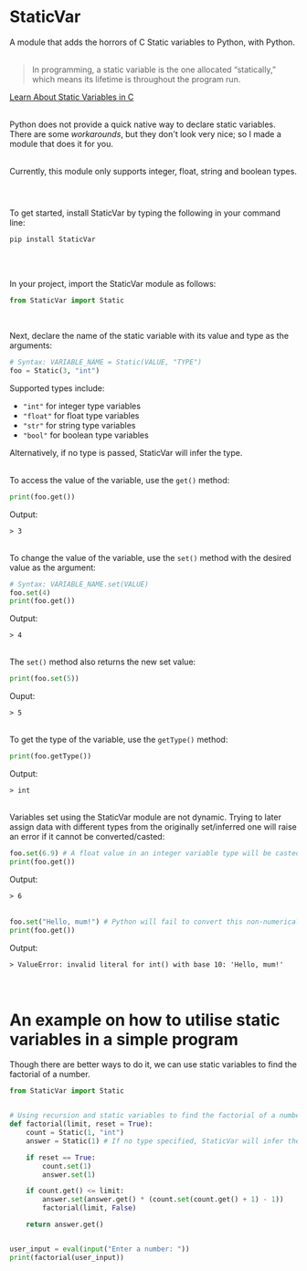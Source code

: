 # StaticVar
 A module that adds the horrors of C Static variables to Python, with Python. <br><br>

> In programming, a static variable is the one allocated “statically,” which means its lifetime is throughout the program run.

[Learn About Static Variables in C](https://www.upgrad.com/blog/static-variable-in-c) <br><br>

Python does not provide a quick native way to declare static variables. There are some *workarounds*, but they don't look very nice; so I made a module that does it for you. <br><br>

Currently, this module only supports integer, float, string and boolean types. <br><br>

#
To get started, install StaticVar by typing the following in your command line:

```
pip install StaticVar
```
<br><br>

In your project, import the StaticVar module as follows:

```python
from StaticVar import Static
```
<br>

Next, declare the name of the static variable with its value and type as the arguments:

```python
# Syntax: VARIABLE_NAME = Static(VALUE, "TYPE")
foo = Static(3, "int")
```
Supported types include:
- `"int"` for integer type variables
- `"float"` for float type variables
- `"str"` for string type variables
- `"bool"` for boolean type variables

Alternatively, if no type is passed, StaticVar will infer the type.
<br><br>

To access the value of the variable, use the `get()` method:

```python
print(foo.get())
```
Output:

`> 3`<br><br>

To change the value of the variable, use the `set()` method with the desired value as the argument:

```python
# Syntax: VARIABLE_NAME.set(VALUE)
foo.set(4)
print(foo.get())
```
Output:

`> 4`<br><br>

The `set()` method also returns the new set value:

```python
print(foo.set(5))
```
Ouput:

`> 5`<br><br>

To get the type of the variable, use the `getType()` method:

```python
print(foo.getType())
```
Output:

`> int`<br><br>

Variables set using the StaticVar module are not dynamic. Trying to later assign data with different types from the originally set/inferred one will raise an error if it cannot be converted/casted:

```python
foo.set(6.9) # A float value in an integer variable type will be casted as an integer
print(foo.get())
```
Output:

`> 6`<br><br>

```python
foo.set("Hello, mum!") # Python will fail to convert this non-numerical string into integer and will raise an error
print(foo.get())
```
Output:

`> ValueError: invalid literal for int() with base 10: 'Hello, mum!'`<br><br><br>

# An example on how to utilise static variables in a simple program
Though there are better ways to do it, we can use static variables to find the factorial of a number.
```python
from StaticVar import Static


# Using recursion and static variables to find the factorial of a number
def factorial(limit, reset = True):
	count = Static(1, "int")
	answer = Static(1) # If no type specified, StaticVar will infer the type

	if reset == True:
		count.set(1)
		answer.set(1)

	if count.get() <= limit:
		answer.set(answer.get() * (count.set(count.get() + 1) - 1))
		factorial(limit, False)

	return answer.get()


user_input = eval(input("Enter a number: "))
print(factorial(user_input))
```

